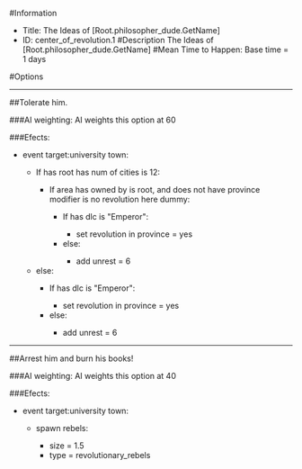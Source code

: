 #Information
 - Title: The Ideas of [Root.philosopher_dude.GetName]
 - ID: center_of_revolution.1
#Description
The Ideas of [Root.philosopher_dude.GetName]
#Mean Time to Happen:
Base time = 1 days

#Options

___
##Tolerate him.

###AI weighting:
AI weights this option at 60


###Efects:<ul><li>event target:university town:</li><ul><li>If has root has num of cities is 12:</li><ul><li>If area has owned by is root, and does not have province modifier is no revolution here dummy:</li><ul><li>If has dlc is "Emperor":</li><ul><li>set revolution in province = yes</li></ul><li>else:</li><ul><li>add unrest = 6</li></ul></ul></ul><li>else:</li><ul><li>If has dlc is "Emperor":</li><ul><li>set revolution in province = yes</li></ul><li>else:</li><ul><li>add unrest = 6</li></ul></ul></ul></ul>

___
##Arrest him and burn his books!

###AI weighting:
AI weights this option at 40


###Efects:<ul><li>event target:university town:</li><ul><li>spawn rebels:</li><ul><li>size = 1.5</li><li>type = revolutionary_rebels</li></ul></ul></ul>
